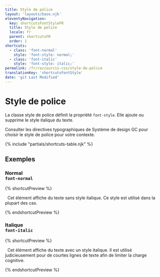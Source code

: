 ```yaml
---
title: Style de police
layout: 'layouts/base.njk'
eleventyNavigation:
  key: shortcutsFontStyleFR
  title: Style de police
  locale: fr
  parent: shortcutsFR
  order: 1
shortcuts:
  - class: 'font-normal'
    style: 'font-style: normal;'
  - class: 'font-italic'
    style: 'font-style: italic;'
permalink: /fr/raccourcis-css/style-de-police
translationKey: 'shortcutsFontStyle'
date: 'git Last Modified'
---
```


# Style de police

La classe style de police définit la propriété `font-style`. Elle ajoute ou supprime le style italique du texte.

<gcds-notice type="warning" notice-title-tag="h2" notice-title="Utiliser avec prudence">
  <gcds-text><gcds-link href="{{ links.typographyFontStyles }}">Consulter les directives typographiques de Système de design GC</gcds-link> pour choisir le style de police pour votre contexte.</gcds-text>
</gcds-notice>

{% include "partials/shortcuts-table.njk" %}

## Exemples

### Normal<br/>`font-normal`

{% shortcutPreview %}

<p class="font-normal">
  Cet élément affiche du texte sans style italique. Ce style est utilisé dans la plupart des cas.
</p>
{% endshortcutPreview %}

### Italique<br/>`font-italic`

{% shortcutPreview %}

<p class="font-italic">
  Cet élément affiche du texte avec un style italique. Il est utilisé judicieusement pour de courtes lignes de texte afin de limiter la charge cognitive.
</p>
{% endshortcutPreview %}
